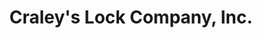 ---
title: "Craley's Lock Company, Inc."
url: /gahanna/craleys-lock-company-inc/
shop: locksmith
---